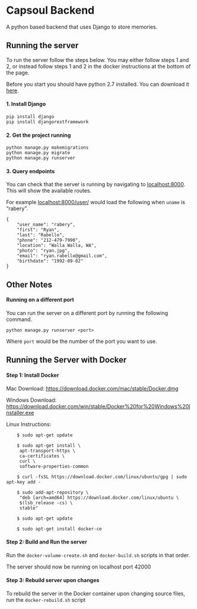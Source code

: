 # Capsoul Backend
A python based backend that uses Django to store memories.

## Running the server

To run the server follow the steps below.
You may either follow steps 1 and 2, or instead follow steps 1 and 2 in the docker instructions at the bottom of the page.

Before you start you should have python 2.7 installed. You can download it [here](https://www.python.org/downloads/).

#### 1. Install Django
```
pip install django
pip install djangorestframework
```
#### 2. Get the project running
```
python manage.py makemigrations
python manage.py migrate
python manage.py runserver
```

#### 3. Query endpoints
You can check that the server is running by navigating to [localhost:8000](http://localhost:8000). This will show the available routes.

For example [localhost:8000/user/<uname>](http://localhost:8000/users/rabery) would load the following when `uname` is “rabery”.
```
{
    "user_name": "rabery",
    "first": "Ryan",
    "last": "Rabello",
    "phone": "212-479-7990",
    "location": "Walla Walla, WA",
    "photo": "ryan.jpg",
    "email": "ryan.rabello@gmail.com",
    "birthdate": "1992-09-02"
}
```

## Other Notes
#### Running on a different port
You can run the server on a different port by running the following command.
```
python manage.py runserver <port>
```
Where `port` would be the number of the port you want to use.

## Running the Server with Docker
#### Step 1: Install Docker
Mac Download: https://download.docker.com/mac/stable/Docker.dmg

Windows Download: https://download.docker.com/win/stable/Docker%20for%20Windows%20Installer.exe

Linux Instructions:
```
	$ sudo apt-get update

	$ sudo apt-get install \
	 apt-transport-https \
	 ca-certificates \
	 curl \
	 software-properties-common

	$ curl -fsSL https://download.docker.com/linux/ubuntu/gpg | sudo apt-key add -

	$ sudo add-apt-repository \
	 "deb [arch=amd64] https://download.docker.com/linux/ubuntu \
	 $(lsb_release -cs) \
	 stable"

	$ sudo apt-get update

	$ sudo apt-get install docker-ce
```

#### Step 2: Build and Run the server
Run the `docker-volume-create.sh` and `docker-build.sh` scripts in that order.

The server should now be running on localhost port 42000

#### Step 3: Rebuild server upon changes
To rebuild the server in the Docker container upon changing source files, run the `docker-rebuild.sh` script
